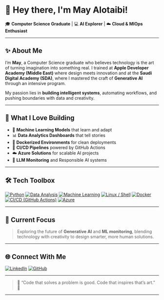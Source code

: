 # 🌟 Hey there, I'm May Alotaibi!

🎓 **Computer Science Graduate** | 💻 **AI Explorer** | ☁️ **Cloud & MlOps Enthusiast**

---

## ✨ About Me

I’m **May**, a Computer Science graduate who believes technology is the art of turning imagination into something real.
I trained at **Apple Developer Academy (Middle East)** where design meets innovation 
and at the **Saudi Digital Academy (SDA)**, where I mastered the craft of **Generative AI** through an intensive program.

My passion lies in **building intelligent systems**, automating workflows, and pushing boundaries with data and creativity.

---

## 🧠 What I Love Building

* 🤖 **Machine Learning Models** that learn and adapt
* 📊 **Data Analytics Dashboards** that tell stories
* 🐳 **Dockerized Environments** for clean deployments
* 🔁 **CI/CD Pipelines** powered by GitHub Actions
* ☁️ **Azure Solutions** for scalable AI projects
* 🧩 **LLM Monitoring** and Responsible AI systems

---

## 🛠️ Tech Toolbox  

[![Python](https://img.shields.io/badge/Python-3776AB?style=for-the-badge&logo=python&logoColor=white)]()
[![Data Analysis](https://img.shields.io/badge/Data_Analysis-1E90FF?style=for-the-badge&logo=plotly&logoColor=white)]()
[![Machine Learning](https://img.shields.io/badge/Machine_Learning-FF6F00?style=for-the-badge&logo=tensorflow&logoColor=white)]()
[![Linux / Shell](https://img.shields.io/badge/Linux/Shell-FCC624?style=for-the-badge&logo=linux&logoColor=black)]()
[![Docker](https://img.shields.io/badge/Docker-2496ED?style=for-the-badge&logo=docker&logoColor=white)]()
[![CI/CD (GitHub Actions)](https://img.shields.io/badge/CI/CD-2088FF?style=for-the-badge&logo=githubactions&logoColor=white)]()
[![Azure](https://img.shields.io/badge/Azure-0078D4?style=for-the-badge&logo=microsoftazure&logoColor=white)]()


---

## 🚀 Current Focus

> Exploring the future of **Generative AI** and **ML monitoring**,
> blending technology with creativity to design smarter, more human solutions.

---

## 🌐 Connect With Me

[![LinkedIn](https://img.shields.io/badge/LinkedIn-May%20Alotaibi-blue?style=for-the-badge\&logo=linkedin)](https://www.linkedin.com/in/may-b-932486325?utm_source=share&utm_campaign=share_via&utm_content=profile&utm_medium=ios_app)
[![GitHub](https://img.shields.io/badge/GitHub-Follow%20Me-black?style=for-the-badge\&logo=github)](https://github.com/MayTheStar)






---

> 💬 “Code that solves a problem is good.
> Code that inspires that’s art.” 💜

---

